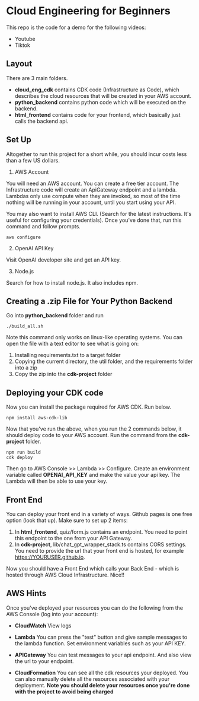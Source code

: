 # Cloud Engineering for Beginners

This repo is the code for a demo for the following videos:
- Youtube
- Tiktok

## Layout

There are 3 main folders. 
- **cloud_eng_cdk** contains CDK code (Infrastructure as Code), which describes the cloud resources that will be created in your AWS account. 
- **python_backend** contains python code which will be executed on the backend. 
- **html_frontend** contains code for your frontend, which basically just calls the backend api.

## Set Up

Altogether to run this project for a short while, you should incur costs less than a few US dollars.

1. AWS Account

You will need an AWS account. You can create a free tier account. The Infrastructure code will create an ApiGateway endpoint and a lambda. Lambdas only use compute when they are invoked, so most of the time nothing will be running in your account, until you start using your API. 

You may also want to install AWS CLI. (Search for the latest instructions. It's useful for configuring your credentials). Once you've done that, run this command and follow prompts.

```
aws configure
```


2. OpenAI API Key

Visit OpenAI developer site and get an API key.

3. Node.js 

Search for how to install node.js. It also includes npm.

## Creating a .zip File for Your Python Backend

Go into **python_backend** folder and run 

```
./build_all.sh
```

Note this command only works on linux-like operating systems. You can open the file with a text editor to see what is going on:

1. Installing requirements.txt to a target folder
2. Copying the current directory, the util folder, and the requirements folder into a zip
3. Copy the zip into the **cdk-project** folder

## Deploying your CDK code

Now you can install the package required for AWS CDK. Run below.

```
npm install aws-cdk-lib
```

Now that you've run the above, when you run the 2 commands below, it should deploy code to your AWS account. Run the command from the **cdk-project** folder.
```
npm run build
cdk deploy
```

Then go to AWS Console >> Lambda >> Configure. Create an environment variable called **OPENAI_API_KEY** and make the value your api key. The Lambda will then be able to use your key.

## Front End

You can deploy your front end in a variety of ways. Github pages is one free option (look that up). Make sure to set up 2 items:
1. In **html_frontend**, quiz/form.js contains an endpoint. You need to point this endpoint to the one from your API Gateway.
2. In **cdk-project**, lib/chat_gpt_wrapper_stack.ts contains CORS settings. You need to provide the url that your front end is hosted, for example https://YOURUSER.github.io.

Now you should have a Front End which calls your Back End - which is hosted through AWS Cloud Infrastructure. Nice!!


## AWS Hints

Once you've deployed your resources you can do the following from the AWS Console (log into your account):

- **CloudWatch** View logs

- **Lambda** You can press the "test" button and give sample messages to the lambda function. Set environment variables such as your API KEY.

- **APIGateway** You can test messages to your api endpoint. And also view the url to your endpoint.

- **CloudFormation** You can see all the cdk resources your deployed. You can also manually delete all the resources associated with your deployment. **Note you should delete your resources once you're done with the project to avoid being charged**

